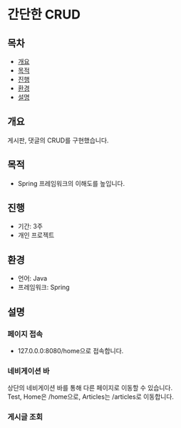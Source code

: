 # 간단한 CRUD

## 목차
- [개요](#개요)
- [목적](#목적)
- [진행](#진행)
- [환경](#환경)
- [설명](#설명)

## 개요
게시판, 댓글의 CRUD를 구현했습니다.</br>

## 목적
- Spring 프레임워크의 이해도를 높입니다.

## 진행
- 기간: 3주
- 개인 프로젝트

## 환경
- 언어: Java
- 프레임워크: Spring

## 설명
### 페이지 접속
- 127.0.0.0:8080/home으로 접속합니다.

### 네비게이션 바
상단의 네비게이션 바를 통해 다른 페이지로 이동할 수 있습니다.</br>
Test, Home은 /home으로, Articles는 /articles로 이동합니다.</br>

### 게시글 조회



